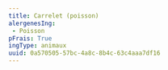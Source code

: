 ```yaml
---
title: Carrelet (poisson)
alergenesIng:
 - Poisson
pFrais: True
ingType: animaux
uuid: 0a570505-57bc-4a8c-8b4c-63c4aaa7df16
---
```

